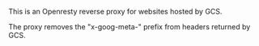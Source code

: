 This is an Openresty reverse proxy for websites hosted by GCS.

The proxy removes the "x-goog-meta-" prefix from headers returned by GCS.
